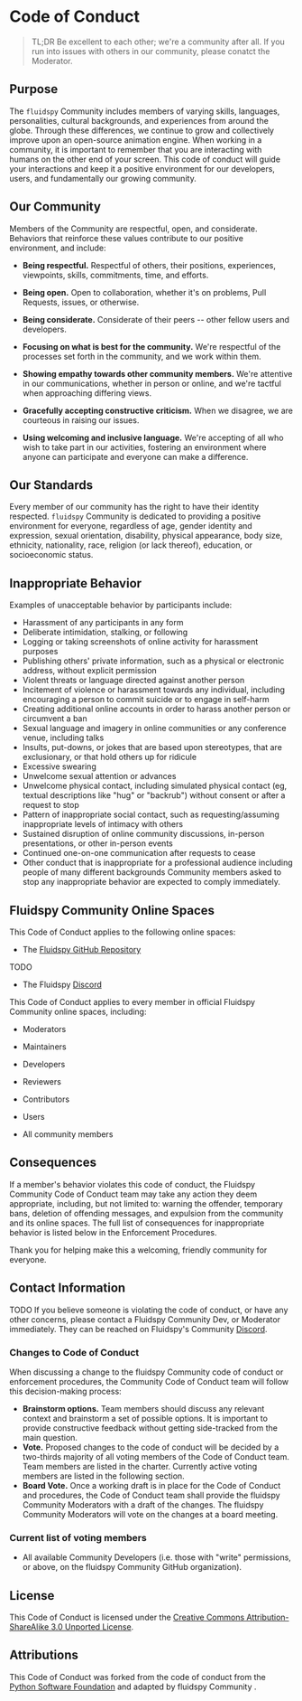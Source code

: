 # Code of Conduct

> TL;DR Be excellent to each other; we're a community after all. If you run into issues with others in our community, please conatct the Moderator.

## Purpose

The `fluidspy` Community includes members of varying skills, languages, personalities, cultural backgrounds, and experiences from around the globe. Through these differences, we continue to grow and collectively improve upon an open-source animation engine. When working in a community, it is important to remember that you are interacting with humans on the other end of your screen. This code of conduct will guide your interactions and keep it a positive environment for our developers, users, and fundamentally our growing community.

## Our Community

Members of the Community are respectful, open, and considerate. Behaviors that reinforce these values contribute to our positive environment, and include:

- **Being respectful.** Respectful of others, their positions, experiences, viewpoints, skills, commitments, time, and efforts.

- **Being open.** Open to collaboration, whether it's on problems, Pull Requests, issues, or otherwise.

- **Being considerate.** Considerate of their peers -- other fellow users and developers.

- **Focusing on what is best for the community.** We're respectful of the processes set forth in the community, and we work within them.

- **Showing empathy towards other community members.** We're attentive in our communications, whether in person or online, and we're tactful when approaching differing views.

- **Gracefully accepting constructive criticism.** When we disagree, we are courteous in raising our issues.

- **Using welcoming and inclusive language.** We're accepting of all who wish to take part in our activities, fostering an environment where anyone can participate and everyone can make a difference.

## Our Standards

Every member of our community has the right to have their identity respected. `fluidspy` Community is dedicated to providing a positive environment for everyone, regardless of age, gender identity and expression, sexual orientation, disability, physical appearance, body size, ethnicity, nationality, race, religion (or lack thereof), education, or socioeconomic status.

## Inappropriate Behavior

Examples of unacceptable behavior by participants include:

- Harassment of any participants in any form
- Deliberate intimidation, stalking, or following
- Logging or taking screenshots of online activity for harassment purposes
- Publishing others' private information, such as a physical or electronic address, without explicit permission
- Violent threats or language directed against another person
- Incitement of violence or harassment towards any individual, including encouraging a person to commit suicide or to engage in self-harm
- Creating additional online accounts in order to harass another person or circumvent a ban
- Sexual language and imagery in online communities or any conference venue, including talks
- Insults, put-downs, or jokes that are based upon stereotypes, that are exclusionary, or that hold others up for ridicule
- Excessive swearing
- Unwelcome sexual attention or advances
- Unwelcome physical contact, including simulated physical contact (eg, textual descriptions like "hug" or "backrub") without consent or after a request to stop
- Pattern of inappropriate social contact, such as requesting/assuming inappropriate levels of intimacy with others
- Sustained disruption of online community discussions, in-person presentations, or other in-person events
- Continued one-on-one communication after requests to cease
- Other conduct that is inappropriate for a professional audience including people of many different backgrounds
  Community members asked to stop any inappropriate behavior are expected to comply immediately.

## Fluidspy Community Online Spaces

This Code of Conduct applies to the following online spaces:

- The [Fluidspy GitHub Repository](https://github.com/AVAniketh0905/fluidspy)

TODO

- The Fluidspy [Discord](TODO)

This Code of Conduct applies to every member in official Fluidspy Community online spaces, including:

- Moderators

- Maintainers

- Developers

- Reviewers

- Contributors

- Users

- All community members

## Consequences

If a member's behavior violates this code of conduct, the Fluidspy Community Code of Conduct team may take any action they deem appropriate, including, but not limited to: warning the offender, temporary bans, deletion of offending messages, and expulsion from the community and its online spaces. The full list of consequences for inappropriate behavior is listed below in the Enforcement Procedures.

Thank you for helping make this a welcoming, friendly community for everyone.

## Contact Information

TODO
If you believe someone is violating the code of conduct, or have any other concerns, please contact a Fluidspy Community Dev, or Moderator immediately. They can be reached on Fluidspy's Community [Discord](TODO).

### Changes to Code of Conduct

When discussing a change to the fluidspy Community code of conduct or enforcement procedures, the Community Code of Conduct team will follow this decision-making process:

- **Brainstorm options.** Team members should discuss any relevant context and brainstorm a set of possible options. It is important to provide constructive feedback without getting side-tracked from the main question.
- **Vote.** Proposed changes to the code of conduct will be decided by a two-thirds majority of all voting members of the Code of Conduct team. Team members are listed in the charter. Currently active voting members are listed in the following section.
- **Board Vote.** Once a working draft is in place for the Code of Conduct and procedures, the Code of Conduct team shall provide the fluidspy Community Moderators with a draft of the changes. The fluidspy Community Moderators will vote on the changes at a board meeting.

### Current list of voting members

- All available Community Developers (i.e. those with "write" permissions, or above, on the fluidspy Community GitHub organization).

## License

This Code of Conduct is licensed under the [Creative Commons Attribution-ShareAlike 3.0 Unported License](https://creativecommons.org/licenses/by-sa/3.0/).



## Attributions

This Code of Conduct was forked from the code of conduct from the [Python Software Foundation](https://www.python.org/psf/conduct/) and adapted by fluidspy Community .

<!-- changes -->